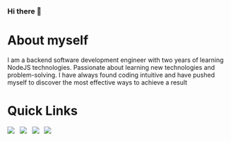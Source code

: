 ### Hi there 👋

# About myself
I am a backend software development engineer with two years of learning NodeJS technologies. Passionate about learning new technologies and problem-solving. I have always found coding intuitive and have pushed myself to discover the most effective ways to achieve a result


# Quick Links

<a href="https://www.linkedin.com/in/truongbinhtan/"><img src="https://img.icons8.com/fluency/48/000000/linkedin-circled.png"/></a>&nbsp;&nbsp;
<a href="https://tantruong2303.github.io/cv/truongbinhtan.pdf"><img src="https://img.icons8.com/fluency/48/000000/internet.png"/></a>&nbsp;&nbsp;
<a href="mailto:tantruong2303@gmail.com"><img src="https://img.icons8.com/fluency/48/000000/circled-envelope.png"/></a>&nbsp;&nbsp;
<a href="https://www.facebook.com/tantruong23/"><img src="https://img.icons8.com/fluency/48/000000/facebook-new.png"/></a>&nbsp;&nbsp;
